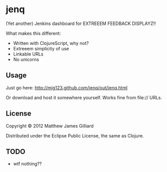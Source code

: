 # jenq

(Yet another) Jenkins dashboard for EXTREEEM FEEDBACK DISPLAYZ!!

What makes this different:
 - Written with ClojureScript, why not?
 - Extreeem simplicity of use 
 - Linkable URLs
 - No unicorns

## Usage

Just go here: http://mjg123.github.com/jenq/out/jenq.html

Or download and host it somewhere yourself.  Works fine from file:// URLs.

## License

Copyright © 2012 Matthew James Gilliard

Distributed under the Eclipse Public License, the same as Clojure.

## TODO

 - wtf nothing??
